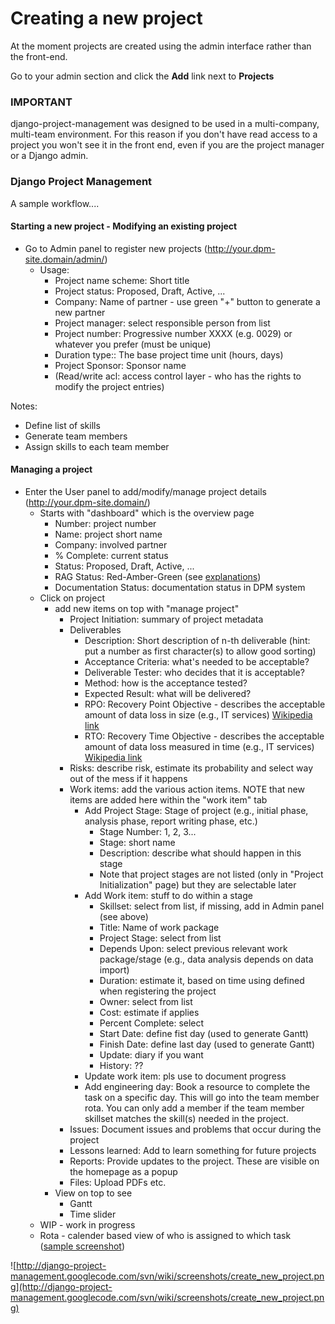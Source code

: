 # Creating a new project #

At the moment projects are created using the admin interface rather than the front-end.

Go to your admin section and click the **Add** link next to **Projects**

### IMPORTANT ###
django-project-management was designed to be used in a multi-company, multi-team environment. For this reason if you don't have read access to a project you won't see it in the front end, even if you are the project manager or a Django admin.

### Django Project Management ###

A sample workflow....

#### Starting a new project - Modifying an existing project ####

  * Go to Admin panel to register new projects (http://your.dpm-site.domain/admin/)
    * Usage:
      * Project name scheme: Short title
      * Project status: Proposed, Draft, Active, ...
      * Company: Name of partner - use green "+" button to generate a new partner
      * Project manager: select responsible person from list
      * Project number: Progressive number XXXX (e.g. 0029) or whatever you prefer (must be unique)
      * Duration type:: The base project time unit (hours, days)
      * Project Sponsor: Sponsor name
      * (Read/write acl: access control layer - who has the rights to modify the project entries)

Notes:
  * Define list of skills
  * Generate team members
  * Assign skills to each team member

#### Managing a project ####

  * Enter the User panel to add/modify/manage project details (http://your.dpm-site.domain/)
    * Starts with "dashboard" which is the overview page
      * Number: project number
      * Name: project short name
      * Company: involved partner
      * % Complete: current status
      * Status: Proposed, Draft, Active, ...
      * RAG Status: Red-Amber-Green (see [explanations](http://www.dtf.wa.gov.au/cms/uploadedImages/RAG.gif))
      * Documentation Status: documentation status in DPM system
    * Click on project
      * add new items on top with "manage project"
        * Project Initiation: summary of project metadata
        * Deliverables
          * Description: Short description of n-th deliverable (hint: put a number as first character(s) to allow good sorting)
          * Acceptance Criteria: what's needed to be acceptable?
          * Deliverable Tester: who decides that it is acceptable?
          * Method: how is the acceptance tested?
          * Expected Result: what will be delivered?
          * RPO: Recovery Point Objective - describes the acceptable amount of data loss in size (e.g., IT services) [Wikipedia link](http://en.wikipedia.org/wiki/Recovery_point_objective)
          * RTO: Recovery Time Objective - describes the acceptable amount of data loss measured in time (e.g., IT services) [Wikipedia link](http://en.wikipedia.org/wiki/Recovery_time_objective)
        * Risks: describe risk, estimate its probability and select way out of the mess if it happens
        * Work items: add the various action items. NOTE that new items are added here within the "work item" tab
          * Add Project Stage: Stage of project (e.g., initial phase, analysis phase, report writing phase, etc.)
            * Stage Number: 1, 2, 3...
            * Stage: short name
            * Description: describe what should happen in this stage
            * Note that project stages are not listed (only in "Project Initialization" page) but they are selectable later
          * Add Work item: stuff to do within a stage
            * Skillset: select from list, if missing, add in Admin panel (see above)
            * Title: Name of work package
            * Project Stage: select from list
            * Depends Upon: select previous relevant work package/stage (e.g., data analysis depends on data import)
            * Duration: estimate it, based on time using defined when registering the project
            * Owner: select from list
            * Cost: estimate if applies
            * Percent Complete: select
            * Start Date: define fist day (used to generate Gantt)
            * Finish Date: define last day (used to generate Gantt)
            * Update: diary if you want
            * History: ??
          * Update work item: pls use to document progress
          * Add engineering day: Book a resource to complete the task on a specific day. This will go into the team member rota. You can only add a member if the team member skillset matches the skill(s) needed in the project.
        * Issues: Document issues and problems that occur during the project
        * Lessons learned: Add to learn something for future projects
        * Reports: Provide updates to the project. These are visible on the homepage as a popup
        * Files: Upload PDFs etc.
      * View on top to see
        * Gantt
        * Time slider
    * WIP - work in progress
    * Rota - calender based view of who is assigned to which task ([sample screenshot](http://django-project-management.googlecode.com/svn/wiki/screenshots/rota_example.png))

![http://django-project-management.googlecode.com/svn/wiki/screenshots/create_new_project.png](http://django-project-management.googlecode.com/svn/wiki/screenshots/create_new_project.png)